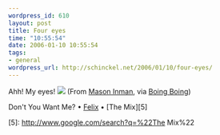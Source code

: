 ```yaml
--- 
wordpress_id: 610
layout: post
title: Four eyes
time: "10:55:54"
date: 2006-01-10 10:55:54
tags: 
- general
wordpress_url: http://schinckel.net/2006/01/10/four-eyes/
---
```

Ahh! My eyes! ![][1] (From [Mason Inman][2], via [Boing Boing][3])

Don't You Want Me? • [Felix][4] • [The Mix][5]

   [1]: /images/four_eyes_illusion_1.jpg
   [2]: http://mileshotel.blogspot.com/
   [3]: http://www.boingboing.net/2006/01/09/headtripping_foureye.html
   [4]: http://www.google.com/search?q=%22Felix%22
   [5]: http://www.google.com/search?q=%22The Mix%22

